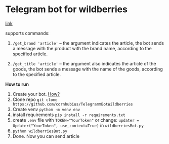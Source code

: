 # Telegram bot for wildberries

[link](https://t.me/WildberriesPythonBot)


supports commands:

1. `/get_brand 'article'` – the argument indicates the article, the bot sends a message with the product with the brand name, according to the specified article.

2. `/get_title 'article'` – the argument also indicates the article of the goods, the bot sends a message with the name of the goods, according to the specified article.



**How to run**
1. Create your bot. [How?](https://core.telegram.org/bots#3-how-do-i-create-a-bot)
2. Clone repo `git clone https://github.com/cornhubius/TelegrammBotWildberries`
3. Create venv `pythom -m venv env`
4. install requirements `pip install -r requirements.txt`
5. create `.env` file with `TOKEN="YourToken"` or change: `updater = Updater("YourToken", use_context=True)` in `wildberriesBot.py`
6. `python wildberriesBot.py `
7. Done. Now you can send article

